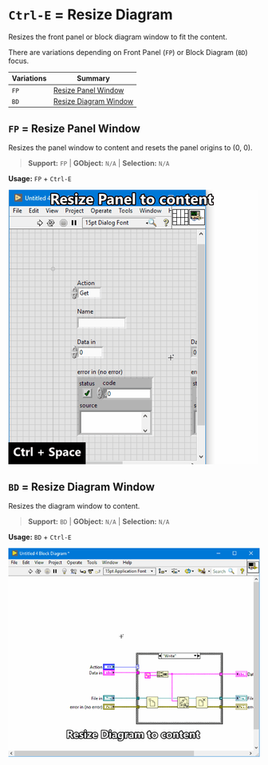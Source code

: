 # `Ctrl-E` = Resize Diagram
Resizes the front panel or block diagram window to fit the content.

There are variations depending on Front Panel (`FP`) or Block Diagram
(`BD`) focus.

| Variations | Summary |
| --- | --- |
| `FP` | [Resize Panel Window](#fp--resize-panel-window) |
| `BD` |  [Resize Diagram Window](#bd--resize-diagram-window)  |

## `FP` = Resize Panel Window
Resizes the panel window to content and resets the panel origins to (0, 0).

> **Support:** `FP` | **GObject:** `N/A` | **Selection:** `N/A`

**Usage:** `FP` + `Ctrl-E`

![Resize Panel gif](ctrl-e_fp.gif)

## `BD` = Resize Diagram Window
Resizes the diagram window to content.

> **Support:** `BD` | **GObject:** `N/A` | **Selection:** `N/A`

**Usage:** `BD` + `Ctrl-E`

![Resize Diagram gif](ctrl-e_bd.gif)
